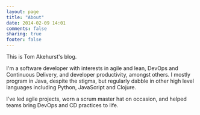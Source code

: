 ```yaml
---
layout: page
title: "About"
date: 2014-02-09 14:01
comments: false
sharing: true
footer: false
---
```


This is Tom Akehurst's blog.

I'm a software developer with interests in agile and lean, DevOps and Continuous Delivery, and developer productivity, amongst others. I mostly program in Java, despite the stigma, but regularly dabble in other high level languages including Python, JavaScript and Clojure. 

I've led agile projects, worn a scrum master hat on occasion, and helped teams bring DevOps and CD practices to life.
